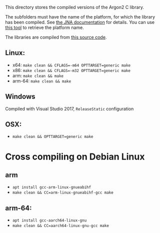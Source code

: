This directory stores the compiled versions of the Argon2 C library.

The subfolders must have the name of the platform, for which the library has been compiled. See [the JNA documentation](https://java-native-access.github.io/jna/4.5.0/javadoc/com/sun/jna/NativeLibrary.html) for details. You can use [this tool](https://github.com/phxql/jna-info) to retrieve the platform name.

The libraries are compiled from [this source code](https://github.com/P-H-C/phc-winner-argon2/releases/tag/20171227).

## Linux:
* x64: `make clean && CFLAGS=-m64 OPTTARGET=generic make`
* x86: `make clean && CFLAGS=-m32 OPTTARGET=generic make`
* arm: `make clean && make`
* arm-64: `make clean && make`

## Windows
Compiled with Visual Studio 2017, `ReleaseStatic` configuration

## OSX:
* `make clean && OPTTARGET=generic make`

# Cross compiling on Debian Linux

## arm
* `apt install gcc-arm-linux-gnueabihf`
* `make clean && CC=arm-linux-gnueabihf-gcc make`

## arm-64: 
* `apt install gcc-aarch64-linux-gnu`
* `make clean && CC=aarch64-linux-gnu-gcc make`
